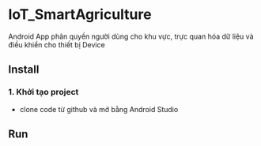 # IoT_SmartAgriculture
Android App phân quyền người dùng cho khu vực, trực quan hóa dữ liệu và điều khiển cho thiết bị Device

## Install
### 1. Khởi tạo project
- clone code từ github và mở bằng Android Studio

## Run